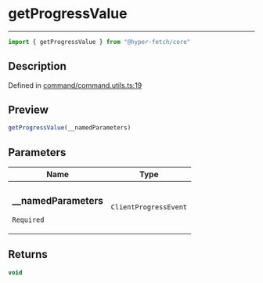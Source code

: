 

# getProgressValue

<div class="api-docs__separator" data-reactroot="">

---

</div><div class="api-docs__import" data-reactroot="">

```ts
import { getProgressValue } from "@hyper-fetch/core"
```

</div><div class="api-docs__section">

## Description

</div><div class="api-docs__description"><span class="api-docs__do-not-parse">



</span></div><p class="api-docs__definition">

Defined in [command/command.utils.ts:19](https://github.com/BetterTyped/hyper-fetch/blob/0bdb96c0/packages/core/src/command/command.utils.ts#L19)

</p><div class="api-docs__section">

## Preview

</div><div class="api-docs__preview fn">

```ts
getProgressValue(__namedParameters)
```

</div><div class="api-docs__section">

## Parameters

</div><div class="api-docs__parameters"><table><thead><tr><th>Name</th><th>Type</th></tr></thead><tbody><tr param-data="__namedParameters"><td class="api-docs__param-name required">

### \_\_namedParameters 

`Required`

</td><td class="api-docs__param-type">

`ClientProgressEvent`

</td></tr></tbody></table></div><div class="api-docs__section">

## Returns

</div><div class="api-docs__returns">

```ts
void
```

</div>